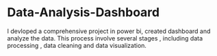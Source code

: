 # Data-Analysis-Dashboard
I devloped a comprehensive project in power bi, created dashboard and analyze  the data. This process involve several stages , including data processing , data cleaning and data visualization.
